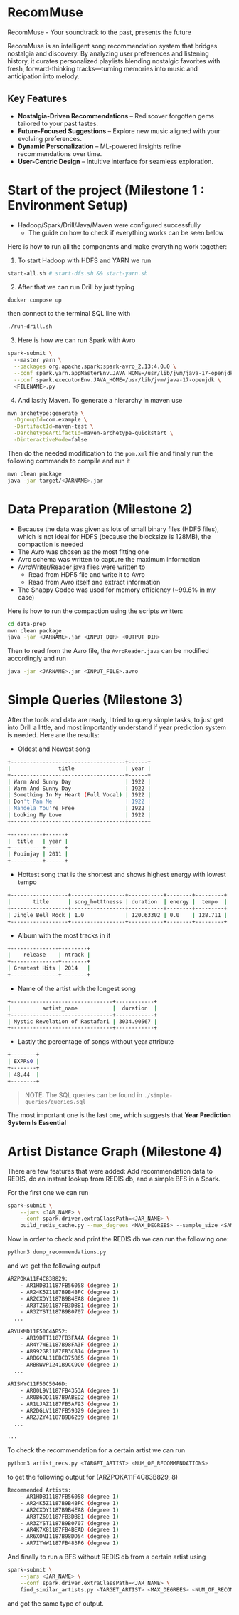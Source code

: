 # RecomMuse
RecomMuse - Your soundtrack to the past, presents the future

RecomMuse is an intelligent song recommendation system that bridges nostalgia and discovery. By analyzing user preferences and listening history, it curates personalized playlists blending nostalgic favorites with fresh, forward-thinking tracks—turning memories into music and anticipation into melody.

## Key Features

- **Nostalgia-Driven Recommendations** – Rediscover forgotten gems tailored to your past tastes.
- **Future-Focused Suggestions** – Explore new music aligned with your evolving preferences.
- **Dynamic Personalization** – ML-powered insights refine recommendations over time.
- **User-Centric Design** – Intuitive interface for seamless exploration.

# Start of the project (Milestone 1 : Environment Setup)

- Hadoop/Spark/Drill/Java/Maven were configured successfully
    - The guide on how to check if everything works can be seen below

Here is how to run all the components and make everything work together:

1. To start Hadoop with HDFS and YARN we run 
```bash 
start-all.sh # start-dfs.sh && start-yarn.sh
```
2. After that we can run Drill by just typing 
```bash 
docker compose up
```
then connect to the terminal SQL line with 
```bash 
./run-drill.sh 
```
3. Here is how we can run Spark with Avro
```bash 
spark-submit \ 
  --master yarn \
  --packages org.apache.spark:spark-avro_2.13:4.0.0 \
  --conf spark.yarn.appMasterEnv.JAVA_HOME=/usr/lib/jvm/java-17-openjdk \
  --conf spark.executorEnv.JAVA_HOME=/usr/lib/jvm/java-17-openjdk \
  <FILENAME>.py
```
4. And lastly Maven. To generate a hierarchy in maven use 
```bash 
mvn archetype:generate \
  -DgroupId=com.example \
  -DartifactId=maven-test \
  -DarchetypeArtifactId=maven-archetype-quickstart \
  -DinteractiveMode=false
```
Then do the needed modification to the `pom.xml` file and finally run the following commands to compile and run it
```bash 
mvn clean package 
java -jar target/<JARNAME>.jar 
```

# Data Preparation (Milestone 2)

- Because the data was given as lots of small binary files (HDF5 files), which is not ideal for HDFS (because the blocksize is 128MB), the compaction is needed
- The Avro was chosen as the most fitting one
- Avro schema was written to capture the maximum information
- AvroWriter/Reader java files were written to 
    - Read from HDF5 file and write it to Avro
    - Read from Avro itself and extract information 
- The Snappy Codec was used for memory efficiency (~99.6% in my case)

Here is how to run the compaction using the scripts written:
```bash
cd data-prep
mvn clean package 
java -jar <JARNAME>.jar <INPUT_DIR> <OUTPUT_DIR>
```

Then to read from the Avro file, the `AvroReader.java` can be modified accordingly and run
```bash 
java -jar <JARNAME>.jar <INPUT_FILE>.avro
```

# Simple Queries (Milestone 3) 

After the tools and data are ready, I tried to query simple tasks, to just get into Drill a little, and most importantly understand if year prediction system is needed. Here are the results:
- Oldest and Newest song
```bash 
+------------------------------------+------+
|               title                | year |
+------------------------------------+------+
| Warm And Sunny Day                 | 1922 |
| Warm And Sunny Day                 | 1922 |
| Something In My Heart (Full Vocal) | 1922 |
| Don't Pan Me                       | 1922 |
| Mandela You're Free                | 1922 |
| Looking My Love                    | 1922 |
+------------------------------------+------+

+----------+------+
|  title   | year |
+----------+------+
| Popinjay | 2011 |
+----------+------+
```
- Hottest song that is the shortest and shows highest energy with lowest tempo
```bash 
+------------------+-----------------+-----------+--------+---------+
|       title      | song_hotttnesss | duration  | energy |  tempo  |
+------------------+-----------------+-----------+--------+---------+
| Jingle Bell Rock | 1.0             | 120.63302 | 0.0    | 128.711 |
+------------------+-----------------+-----------+--------+---------+
```
- Album with the most tracks in it 
```bash 
+---------------+--------+
|    release    | ntrack |
+---------------+--------+
| Greatest Hits | 2014   |
+---------------+--------+
```
- Name of the artist with the longest song
```bash 
+--------------------------------+------------+
|          artist_name           |  duration  |
+--------------------------------+------------+
| Mystic Revelation of Rastafari | 3034.90567 |
+--------------------------------+------------+
```
- Lastly the percentage of songs without year attribute 
```bash 
+--------+
| EXPR$0 |
+--------+
| 48.44  |
+--------+
```

> NOTE: The SQL queries can be found in `./simple-queries/queries.sql`

The most important one is the last one, which suggests that **Year Prediction System Is Essential**

# Artist Distance Graph (Milestone 4)

There are few features that were added: Add recommendation data to REDIS, do an instant lookup from REDIS db, and a simple BFS in a Spark. 

For the first one we can run 
```bash 
spark-submit \
    --jars <JAR_NAME> \
    --conf spark.driver.extraClassPath=<JAR_NAME> \
    build_redis_cache.py --max_degrees <MAX_DEGREES> --sample_size <SAMPLE_SIZE>
```

Now in order to check and print the REDIS db we can run the following one:
```bash 
python3 dump_recommendations.py
```

and we get the following output 
```bash 
ARZPOKA11F4C83B829:
	- AR1HDB11187FB56058 (degree 1)
	- AR24K5Z1187B9B4BFC (degree 1)
	- AR2CXDY1187B9B4EA8 (degree 1)
	- AR3TZ691187FB3DBB1 (degree 1)
	- AR3ZYST1187B9B0707 (degree 1)
  ...

ARYUXMD11F50C4AB52:
	- AR19DTT1187FB3FA4A (degree 1)
	- AR4Y7WE1187B98FA3F (degree 1)
	- AR992GR1187FB3C814 (degree 1)
	- ARBGCAL11EBCD75B65 (degree 1)
	- ARBRWVP1241B9CC9C0 (degree 1)
  ...

ARISMYC11F50C5046D:
	- AR00L9V1187FB4353A (degree 1)
	- AR0B6OD1187B9ABED2 (degree 1)
	- AR1LJAZ1187FB5AF93 (degree 1)
	- AR2DGLV1187FB59329 (degree 1)
	- AR2JZY41187B9B6239 (degree 1)
  ...

...
```

To check the recommendation for a certain artist we can run 
```bash 
python3 artist_recs.py <TARGET_ARTIST> <NUM_OF_RECOMMENDATIONS>
```

to get the following output for (ARZPOKA11F4C83B829, 8)
```bash 
Recommended Artists:
	- AR1HDB11187FB56058 (degree 1)
	- AR24K5Z1187B9B4BFC (degree 1)
	- AR2CXDY1187B9B4EA8 (degree 1)
	- AR3TZ691187FB3DBB1 (degree 1)
	- AR3ZYST1187B9B0707 (degree 1)
	- AR4K7X81187FB4BEAD (degree 1)
	- AR6XONI1187B98DD54 (degree 1)
	- AR7IYWW1187FB483F6 (degree 1)
```

And finally to run a BFS without REDIS db from a certain artist using 
```bash 
spark-submit \
    --jars <JAR_NAME> \
    --conf spark.driver.extraClassPath=<JAR_NAME> \
    find_similar_artists.py <TARGET_ARTIST> <MAX_DEGREES> <NUM_OF_RECOMMENDATIONS>
```

and got the same type of output.
